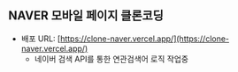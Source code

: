 ## NAVER 모바일 페이지 클론코딩
* 배포 URL: [https://clone-naver.vercel.app/](https://clone-naver.vercel.app/)
  * 네이버 검색 API를 통한 연관검색어 로직 작업중
